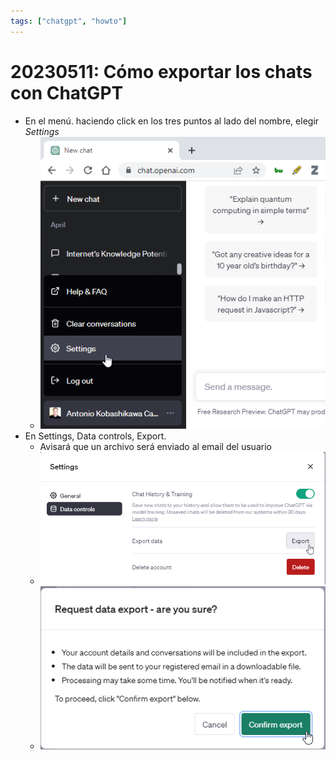 ```yaml
---
tags: ["chatgpt", "howto"]
---
```


# 20230511: Cómo exportar los chats con ChatGPT

<TagsLinks />

- En el menú. haciendo click en los tres puntos al lado del nombre, elegir *Settings*
	- ![](20230511-chatgpt-export.png)
- En Settings, Data controls, Export.
	- Avisará que un archivo será enviado al email del usuario
	- ![](20230511-chatgpt-export-1.png)
	- ![](20230511-chatgpt-export-2.png)